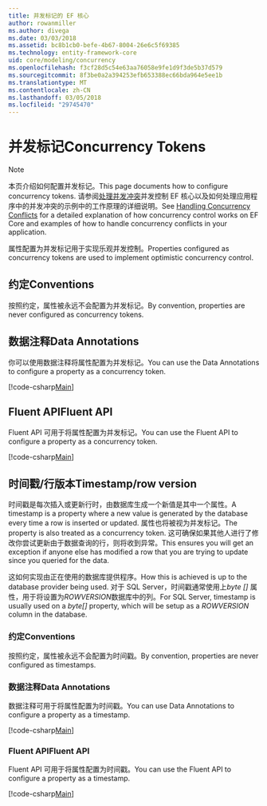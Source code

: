 ```yaml
---
title: 并发标记的 EF 核心
author: rowanmiller
ms.author: divega
ms.date: 03/03/2018
ms.assetid: bc8b1cb0-befe-4b67-8004-26e6c5f69385
ms.technology: entity-framework-core
uid: core/modeling/concurrency
ms.openlocfilehash: f3cf28d5c54e63aa76058e9fe1d9f3de5b37d579
ms.sourcegitcommit: 8f3be0a2a394253efb653388ec66bda964e5ee1b
ms.translationtype: MT
ms.contentlocale: zh-CN
ms.lasthandoff: 03/05/2018
ms.locfileid: "29745470"
---
```

# <a name="concurrency-tokens"></a><span data-ttu-id="ca953-102">并发标记</span><span class="sxs-lookup"><span data-stu-id="ca953-102">Concurrency Tokens</span></span>

> [!NOTE]
> <span data-ttu-id="ca953-103">本页介绍如何配置并发标记。</span><span class="sxs-lookup"><span data-stu-id="ca953-103">This page documents how to configure concurrency tokens.</span></span> <span data-ttu-id="ca953-104">请参阅[处理并发冲突](../saving/concurrency.md)并发控制 EF 核心以及如何处理应用程序中的并发冲突的示例中的工作原理的详细说明。</span><span class="sxs-lookup"><span data-stu-id="ca953-104">See [Handling Concurrency Conflicts](../saving/concurrency.md) for a detailed explanation of how concurrency control works on EF Core and examples of how to handle concurrency conflicts in your application.</span></span>

<span data-ttu-id="ca953-105">属性配置为并发标记用于实现乐观并发控制。</span><span class="sxs-lookup"><span data-stu-id="ca953-105">Properties configured as concurrency tokens are used to implement optimistic concurrency control.</span></span>

## <a name="conventions"></a><span data-ttu-id="ca953-106">约定</span><span class="sxs-lookup"><span data-stu-id="ca953-106">Conventions</span></span>

<span data-ttu-id="ca953-107">按照约定，属性被永远不会配置为并发标记。</span><span class="sxs-lookup"><span data-stu-id="ca953-107">By convention, properties are never configured as concurrency tokens.</span></span>

## <a name="data-annotations"></a><span data-ttu-id="ca953-108">数据注释</span><span class="sxs-lookup"><span data-stu-id="ca953-108">Data Annotations</span></span>

<span data-ttu-id="ca953-109">你可以使用数据注释将属性配置为并发标记。</span><span class="sxs-lookup"><span data-stu-id="ca953-109">You can use the Data Annotations to configure a property as a concurrency token.</span></span>

[!code-csharp[Main](../../../samples/core/Modeling/DataAnnotations/Samples/Concurrency.cs#ConfigureConcurrencyAnnotations)]

## <a name="fluent-api"></a><span data-ttu-id="ca953-110">Fluent API</span><span class="sxs-lookup"><span data-stu-id="ca953-110">Fluent API</span></span>

<span data-ttu-id="ca953-111">Fluent API 可用于将属性配置为并发标记。</span><span class="sxs-lookup"><span data-stu-id="ca953-111">You can use the Fluent API to configure a property as a concurrency token.</span></span>

[!code-csharp[Main](../../../samples/core/Modeling/FluentAPI/Samples/Concurrency.cs#ConfigureConcurrencyFluent)]

## <a name="timestamprow-version"></a><span data-ttu-id="ca953-112">时间戳/行版本</span><span class="sxs-lookup"><span data-stu-id="ca953-112">Timestamp/row version</span></span>

<span data-ttu-id="ca953-113">时间戳是每次插入或更新行时，由数据库生成一个新值是其中一个属性。</span><span class="sxs-lookup"><span data-stu-id="ca953-113">A timestamp is a property where a new value is generated by the database every time a row is inserted or updated.</span></span> <span data-ttu-id="ca953-114">属性也将被视为并发标记。</span><span class="sxs-lookup"><span data-stu-id="ca953-114">The property is also treated as a concurrency token.</span></span> <span data-ttu-id="ca953-115">这可确保如果其他人进行了修改你尝试更新由于数据查询的行，则将收到异常。</span><span class="sxs-lookup"><span data-stu-id="ca953-115">This ensures you will get an exception if anyone else has modified a row that you are trying to update since you queried for the data.</span></span>

<span data-ttu-id="ca953-116">这如何实现由正在使用的数据库提供程序。</span><span class="sxs-lookup"><span data-stu-id="ca953-116">How this is achieved is up to the database provider being used.</span></span> <span data-ttu-id="ca953-117">对于 SQL Server，时间戳通常使用上*byte []* 属性，用于将设置为*ROWVERSION*数据库中的列。</span><span class="sxs-lookup"><span data-stu-id="ca953-117">For SQL Server, timestamp is usually used on a *byte[]* property, which will be setup as a *ROWVERSION* column in the database.</span></span>

### <a name="conventions"></a><span data-ttu-id="ca953-118">约定</span><span class="sxs-lookup"><span data-stu-id="ca953-118">Conventions</span></span>

<span data-ttu-id="ca953-119">按照约定，属性被永远不会配置为时间戳。</span><span class="sxs-lookup"><span data-stu-id="ca953-119">By convention, properties are never configured as timestamps.</span></span>

### <a name="data-annotations"></a><span data-ttu-id="ca953-120">数据注释</span><span class="sxs-lookup"><span data-stu-id="ca953-120">Data Annotations</span></span>

<span data-ttu-id="ca953-121">数据注释可用于将属性配置为时间戳。</span><span class="sxs-lookup"><span data-stu-id="ca953-121">You can use Data Annotations to configure a property as a timestamp.</span></span>

[!code-csharp[Main](../../../samples/core/Modeling/DataAnnotations/Samples/Timestamp.cs#ConfigureTimestampAnnotations)]

### <a name="fluent-api"></a><span data-ttu-id="ca953-122">Fluent API</span><span class="sxs-lookup"><span data-stu-id="ca953-122">Fluent API</span></span>

<span data-ttu-id="ca953-123">Fluent API 可用于将属性配置为时间戳。</span><span class="sxs-lookup"><span data-stu-id="ca953-123">You can use the Fluent API to configure a property as a timestamp.</span></span>

[!code-csharp[Main](../../../samples/core/Modeling/FluentAPI/Samples/Timestamp.cs#ConfigureTimestampFluent)]
